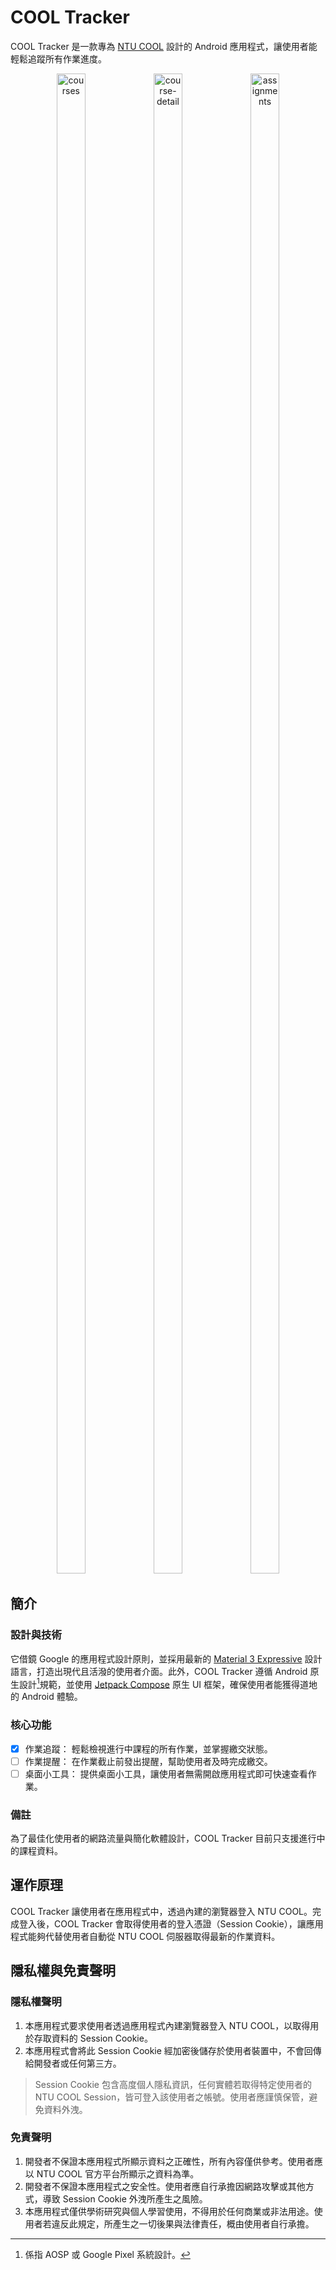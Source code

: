 # COOL Tracker

COOL Tracker 是一款專為 [NTU COOL](https://cool.ntu.edu.tw/) 設計的 Android 應用程式，讓使用者能輕鬆追蹤所有作業進度。
<p align="center" width="100%">
  <img width="30%" height="2400" alt="courses" src="https://github.com/user-attachments/assets/446e96c2-0de3-41c3-aeef-429d6294cc51" />
  <img width="30%" height="2400" alt="course-detail" src="https://github.com/user-attachments/assets/340716cd-266d-4352-9299-910ca4791336" />
  <img width="30%" height="2400" alt="assignments" src="https://github.com/user-attachments/assets/3c598a3d-13a6-4928-8fbc-478ba66136e1" />
</p>

## 簡介
### 設計與技術

它借鏡 Google 的應用程式設計原則，並採用最新的 [Material 3 Expressive](https://m3.material.io) 設計語言，打造出現代且活潑的使用者介面。此外，COOL Tracker 遵循 Android 原生設計[^1]規範，並使用 [Jetpack Compose](https://developer.android.com/compose) 原生 UI 框架，確保使用者能獲得道地的 Android 體驗。

### 核心功能

- [x] 作業追蹤： 輕鬆檢視進行中課程的所有作業，並掌握繳交狀態。
- [ ] 作業提醒： 在作業截止前發出提醒，幫助使用者及時完成繳交。
- [ ] 桌面小工具： 提供桌面小工具，讓使用者無需開啟應用程式即可快速查看作業。

### 備註

為了最佳化使用者的網路流量與簡化軟體設計，COOL Tracker 目前只支援進行中的課程資料。

## 運作原理

COOL Tracker 讓使用者在應用程式中，透過內建的瀏覽器登入 NTU COOL。完成登入後，COOL Tracker 會取得使用者的登入憑證（Session Cookie），讓應用程式能夠代替使用者自動從 NTU COOL 伺服器取得最新的作業資料。

## 隱私權與免責聲明

### 隱私權聲明

1. 本應用程式要求使用者透過應用程式內建瀏覽器登入 NTU COOL，以取得用於存取資料的 Session Cookie。
2. 本應用程式會將此 Session Cookie 經加密後儲存於使用者裝置中，不會回傳給開發者或任何第三方。

> Session Cookie 包含高度個人隱私資訊，任何實體若取得特定使用者的 NTU COOL Session，皆可登入該使用者之帳號。使用者應謹慎保管，避免資料外洩。

### 免責聲明

1. 開發者不保證本應用程式所顯示資料之正確性，所有內容僅供參考。使用者應以 NTU COOL 官方平台所顯示之資料為準。
2. 開發者不保證本應用程式之安全性。使用者應自行承擔因網路攻擊或其他方式，導致 Session Cookie 外洩所產生之風險。
3. 本應用程式僅供學術研究與個人學習使用，不得用於任何商業或非法用途。使用者若違反此規定，所產生之一切後果與法律責任，概由使用者自行承擔。

[^1]: 係指 AOSP 或 Google Pixel 系統設計。
